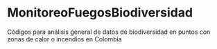 # MonitoreoFuegosBiodiversidad
 Códigos para análisis general de datos de biodiversidad en puntos con zonas de calor o incendios en Colombia
